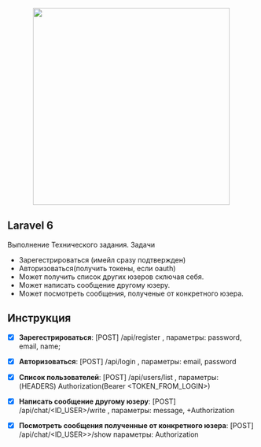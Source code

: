 <p align="center"><img src="https://res.cloudinary.com/dtfbvvkyp/image/upload/v1566331377/laravel-logolockup-cmyk-red.svg" width="400"></p>

## Laravel 6

Выполнение Технического задания. Задачи

- Зарегестрироваться (имейл сразу подтвержден)
- Авторизоваться(получить токены, если oauth)
- Может получить список других юзеров сключая себя.
- Может написать сообщение другому юзеру.
- Может посмотреть сообщения, полученые от конкретного юзера.

## Инструкция

- [x] **Зарегестрироваться**: [POST] /api/register , параметры: password, email, name;
- [x] **Авторизоваться**: [POST] /api/login , параметры: email, password
- [x] **Список пользователей**:  [POST] /api/users/list , параметры: (HEADERS) Authorization(Bearer <TOKEN_FROM_LOGIN>)
- [x] **Написать сообщение другому юзеру**: [POST] /api/chat/<ID_USER>/write , параметры: message, +Authorization
- [x] **Посмотреть сообщения полученные от конкретного юзера**: [POST] /api/chat/<ID_USER>>/show параметры: Authorization




 